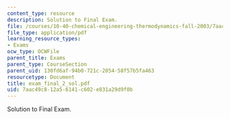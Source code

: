 ```yaml
---
content_type: resource
description: Solution to Final Exam.
file: /courses/10-40-chemical-engineering-thermodynamics-fall-2003/7aac49c812a56141c602e831a29d9f0b_exam_final_2_sol.pdf
file_type: application/pdf
learning_resource_types:
- Exams
ocw_type: OCWFile
parent_title: Exams
parent_type: CourseSection
parent_uid: 130fd6af-94b0-721c-2054-58f57b5fa463
resourcetype: Document
title: exam_final_2_sol.pdf
uid: 7aac49c8-12a5-6141-c602-e831a29d9f0b
---
```

Solution to Final Exam.

